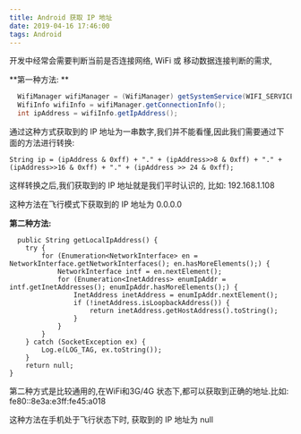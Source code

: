 ```yaml
---
title: Android 获取 IP 地址
date: 2019-04-16 17:46:00
tags: Android
---
```


开发中经常会需要判断当前是否连接网络, WiFi 或 移动数据连接判断的需求,


**第一种方法: **

``` java
  WifiManager wifiManager = (WifiManager) getSystemService(WIFI_SERVICE);  
  WifiInfo wifiInfo = wifiManager.getConnectionInfo();  
  int ipAddress = wifiInfo.getIpAddress();  
```

通过这种方式获取到的 IP 地址为一串数字,我们并不能看懂,因此我们需要通过下面的方法进行转换:

```
String ip = (ipAddress & 0xff) + "." + (ipAddress>>8 & 0xff) + "." + (ipAddress>>16 & 0xff) + "." + (ipAddress >> 24 & 0xff);
```

这样转换之后,我们获取到的 IP 地址就是我们平时认识的, 比如: 192.168.1.108

这种方法在飞行模式下获取到的 IP 地址为 0.0.0.0

**第二种方法:**

```
  public String getLocalIpAddress() {  
    try {  
        for (Enumeration<NetworkInterface> en = NetworkInterface.getNetworkInterfaces(); en.hasMoreElements();) {  
            NetworkInterface intf = en.nextElement();  
            for (Enumeration<InetAddress> enumIpAddr = intf.getInetAddresses(); enumIpAddr.hasMoreElements();) {  
                InetAddress inetAddress = enumIpAddr.nextElement();  
                if (!inetAddress.isLoopbackAddress()) {  
                    return inetAddress.getHostAddress().toString();  
                }  
            }  
        }  
    } catch (SocketException ex) {  
        Log.e(LOG_TAG, ex.toString());  
    }  
    return null;  
}  
```

第二种方式是比较通用的,在WiFi和3G/4G 状态下,都可以获取到正确的地址.比如: fe80::8e3a:e3ff:fe45:a018

这种方法在手机处于飞行状态下时, 获取到的 IP 地址为 null

